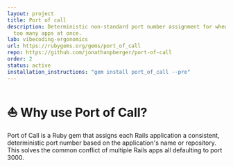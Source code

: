 ```yaml
---
layout: project
title: Port of call
description: Deterministic non-standard port number assignment for when you're developing
  too many apps at once.
lab: vibecoding-ergonomics
url: https://rubygems.org/gems/port_of_call
repo: https://github.com/jonathanpberger/port-of-call
order: 2
status: active
installation_instructions: "gem install port_of_call --pre"
---
```


<!-- START AUTO-GENERATED WHY (2025-07-23 14:43:33) -->
⛵️ Why use Port of Call?
=============================
<!-- END AUTO-GENERATED WHY -->

Port of Call is a Ruby gem that assigns each Rails application a consistent, deterministic port number based on the application's name or repository. This solves the common conflict of multiple Rails apps all defaulting to port 3000.
